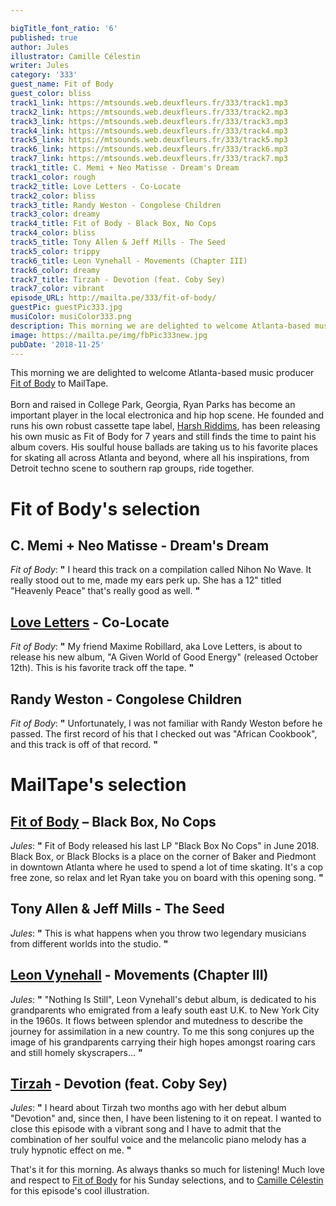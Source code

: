```yaml
---

bigTitle_font_ratio: '6'
published: true
author: Jules
illustrator: Camille Célestin
writer: Jules
category: '333'
guest_name: Fit of Body
guest_color: bliss
track1_link: https://mtsounds.web.deuxfleurs.fr/333/track1.mp3
track2_link: https://mtsounds.web.deuxfleurs.fr/333/track2.mp3
track3_link: https://mtsounds.web.deuxfleurs.fr/333/track3.mp3
track4_link: https://mtsounds.web.deuxfleurs.fr/333/track4.mp3
track5_link: https://mtsounds.web.deuxfleurs.fr/333/track5.mp3
track6_link: https://mtsounds.web.deuxfleurs.fr/333/track6.mp3
track7_link: https://mtsounds.web.deuxfleurs.fr/333/track7.mp3
track1_title: C. Memi + Neo Matisse - Dream's Dream
track1_color: rough
track2_title: Love Letters - Co-Locate
track2_color: bliss
track3_title: Randy Weston - Congolese Children
track3_color: dreamy
track4_title: Fit of Body - Black Box, No Cops
track4_color: bliss
track5_title: Tony Allen & Jeff Mills - The Seed
track5_color: trippy
track6_title: Leon Vynehall - Movements (Chapter III)
track6_color: dreamy
track7_title: Tirzah - Devotion (feat. Coby Sey)
track7_color: vibrant
episode_URL: http://mailta.pe/333/fit-of-body/
guestPic: guestPic333.jpg
musiColor: musiColor333.png
description: This morning we are delighted to welcome Atlanta-based music producer Fit of Body to MailTape.
image: https://mailta.pe/img/fbPic333new.jpg
pubDate: '2018-11-25'
---
```

This morning we are delighted to welcome Atlanta-based music producer [Fit of Body](https://fitofbody.bandcamp.com/) to MailTape.
<br><br>
Born and raised in College Park, Georgia, Ryan Parks has become an important player in the local electronica and hip hop scene. He founded and runs his own robust cassette tape label, [Harsh Riddims](https://harshriddims.bandcamp.com/), has been releasing his own music as Fit of Body for 7 years and still finds the time to paint his album covers. His soulful house ballads are taking us to his favorite places for skating all across Atlanta and beyond, where all his inspirations, from Detroit techno scene to southern rap groups, ride together.



# Fit of Body's selection

## C. Memi + Neo Matisse - Dream's Dream
_Fit of Body_: **"** I heard this track on a compilation called Nihon No Wave. It really stood out to me, made my ears perk up. She has a 12" titled "Heavenly Peace" that's really good as well. **"** 

## [Love Letters](https://lovelettersmusic.bandcamp.com/releases) - Co-Locate
_Fit of Body_: **"** My friend Maxime Robillard, aka Love Letters, is about to release his new album, "A Given World of Good Energy" (released October 12th). This is his favorite track off the tape. **"** 

## Randy Weston - Congolese Children
_Fit of Body_: **"** Unfortunately, I was not familiar with Randy Weston before he passed. The first record of his that I checked out was "African Cookbook", and this track is off of that record. **"** 


# MailTape's selection

## [Fit of Body](https://fitofbody.bandcamp.com/) – Black Box, No Cops
_Jules_: **"** Fit of Body released his last LP "Black Box No Cops" in June 2018. Black Box, or Black Blocks is a place on the corner of Baker and Piedmont in downtown Atlanta where he used to spend a lot of time skating. It's a cop free zone, so relax and let Ryan take you on board with this opening song. **"** 

## Tony Allen & Jeff Mills - The Seed
_Jules_: **"** This is what happens when you throw two legendary musicians from different worlds into the studio.  **"** 

## [Leon Vynehall](https://leonvynehall.bandcamp.com/) - Movements (Chapter III)
_Jules_: **"** "Nothing Is Still", Leon Vynehall's debut album, is dedicated to his grandparents who emigrated from a leafy south east U.K. to New York City in the 1960s. It flows between splendor and mutedness to describe the journey for assimilation in a new country. To me this song conjures up the image of his grandparents carrying their high hopes amongst roaring cars and still homely skyscrapers... **"** 

## [Tirzah](https://tirzah.bandcamp.com/) - Devotion (feat. Coby Sey)
_Jules_: **"** I  heard about Tirzah two months ago with her debut album "Devotion" and, since then, I have been listening to it on repeat. I wanted to close this episode with a vibrant song and I have to admit that the combination of her soulful voice and the melancolic piano melody has a truly hypnotic effect on me. **"** 


That's it for this morning. As always thanks so much for listening! Much love and respect to [Fit of Body](https://fitofbody.bandcamp.com/) for his Sunday selections, and to [Camille Célestin](http://bravocamo.studio/) for this episode's cool illustration.
